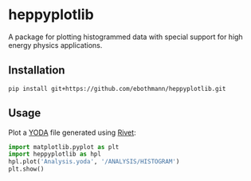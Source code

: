 # heppyplotlib
A package for plotting histogrammed data with special support for high energy physics applications.

## Installation

```
pip install git+https://github.com/ebothmann/heppyplotlib.git
```

## Usage

Plot a [YODA](yoda.hepforge.org) file generated using [Rivet](rivet.hepforge.org):

```python
import matplotlib.pyplot as plt
import heppyplotlib as hpl
hpl.plot('Analysis.yoda', '/ANALYSIS/HISTOGRAM')
plt.show()
```